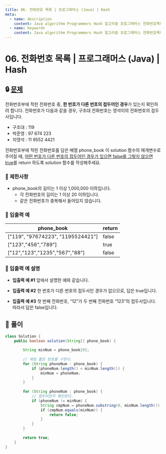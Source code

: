```yaml
---
title: 06. 전화번호 목록 | 프로그래머스 (Java) | Hash
meta:
  - name: description
    content: Java algorithm Programmers Hash 알고리즘 프로그래머스 전화번호목록 해시
  - name: keywords
    content: Java algorithm Programmers Hash 알고리즘 프로그래머스 전화번호목록 해시
---
```


# 06. 전화번호 목록 | 프로그래머스 (Java) | Hash

## 🔒 [문제](https://school.programmers.co.kr/learn/courses/30/lessons/42577)

전화번호부에 적힌 전화번호 중, **한 번호가 다른 번호의 접두어인 경우**가 있는지 확인하려 합니다.
전화번호가 다음과 같을 경우, 구조대 전화번호는 영석이의 전화번호의 접두사입니다.

* 구조대 : 119
* 박준영 : 97 674 223
* 지영석 : 11 9552 4421

전화번호부에 적힌 전화번호를 담은 배열 phone_book 이 solution 함수의 매개변수로 주어질 때, <u>어떤 번호가 다른 번호의 접두어인 경우가 있으면 false를 그렇지 않으면 true</u>를 return 하도록 solution 함수를 작성해주세요.

### **📢 제한사항**

* phone_book의 길이는 1 이상 1,000,000 이하입니다.
    * 각 전화번호의 길이는 1 이상 20 이하입니다.
    * 같은 전화번호가 중복해서 들어있지 않습니다.

### **📢 입출력 예**

| phone_book	| return |
| --- | --- |
| ["119", "97674223", "1195524421"]	| false |
| ["123","456","789"]	| true |
| ["12","123","1235","567","88"]	| false |

### **📢 입출력 예 설명**

* **입출력 예 #1**
    앞에서 설명한 예와 같습니다.

* **입출력 예 #2**
    한 번호가 다른 번호의 접두사인 경우가 없으므로, 답은 true입니다.

* **입출력 예 #3**
    첫 번째 전화번호, “12”가 두 번째 전화번호 “123”의 접두사입니다. 따라서 답은 false입니다.

## 🔑 풀이

```java
class Solution {
    public boolean solution(String[] phone_book) {
        
        String minNum = phone_book[0];
        
        // 제일 짧은 번호를 구한다.
        for (String phoneNum : phone_book) {
            if (phoneNum.length() < minNum.length()) {
                minNum = phoneNum;
            }
        }
       
        for (String phoneNum : phone_book) {
            // 접두어인지 확인한다.
            if (phoneNum != minNum) {
                String cmpNum = phoneNum.substring(0, minNum.length());
                if (cmpNum.equals(minNum)) {
                    return false;
                }
            }
        }
        
        return true;
    }
}
```